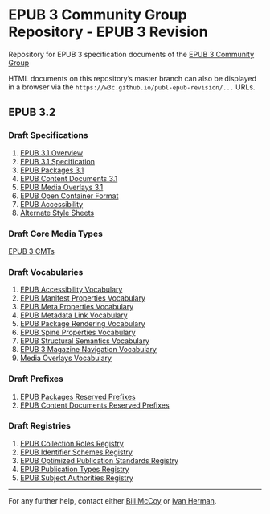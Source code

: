 # EPUB 3 Community Group Repository - EPUB 3 Revision

Repository for EPUB 3 specification documents of the [EPUB 3 Community Group](https://www.w3.org/community/epub3/)

HTML documents on this repository’s master branch can also be displayed in a browser via the `https://w3c.github.io/publ-epub-revision/...` URLs. 

## EPUB 3.2
### Draft Specifications

1. [EPUB 3.1 Overview](https://w3c.github.io/publ-epub-revision/epub32/spec/epub-overview.html)
2. [EPUB 3.1 Specification](https://w3c.github.io/publ-epub-revision/epub32/spec/epub-spec.html)
3. [EPUB Packages 3.1](https://w3c.github.io/publ-epub-revision/epub32/spec/epub-packages.html)
4. [EPUB Content Documents 3.1](https://w3c.github.io/publ-epub-revision/epub32/spec/epub-contentdocs.html)
5. [EPUB Media Overlays 3.1](https://w3c.github.io/publ-epub-revision/epub32/spec/epub-mediaoverlays.html)
6. [EPUB Open Container Format](https://w3c.github.io/publ-epub-revision/epub32/spec/epub-ocf.html)
7. [EPUB Accessibility](https://w3c.github.io/publ-epub-revision/a11y/accessibility.html)
8. [Alternate Style Sheets](https://w3c.github.io/publ-epub-revision/altss-tags/altss-tags.html)

### Draft Core Media Types

[EPUB 3 CMTs](https://idpf.github.io/epub-cmt/v3/cmt-v3.html)

### Draft Vocabularies
1. [EPUB Accessibility Vocabulary](https://idpf.github.io/epub-vocabs/package/a11y/a11y.html)
2. [EPUB Manifest Properties Vocabulary](https://idpf.github.io/epub-vocabs/package/item/item.html)
3. [EPUB Meta Properties Vocabulary](https://idpf.github.io/epub-vocabs/package/meta/meta.html)
4. [EPUB Metadata Link Vocabulary](https://idpf.github.io/epub-vocabs/package/link/link.html)
5. [EPUB Package Rendering Vocabulary](https://idpf.github.io/epub-vocabs/rendition/rendition.html)
6. [EPUB Spine Properties Vocabulary](https://idpf.github.io/epub-vocabs/package/itemref/itemref.html)
7. [EPUB Structural Semantics Vocabulary](https://idpf.github.io/epub-vocabs/structure/structure.html)
8. [EPUB 3 Magazine Navigation Vocabulary](https://idpf.github.io/epub-vocabs/structure/magazine/magazine.html)
9. [Media Overlays Vocabulary](https://idpf.github.io/epub-vocabs/overlays/overlays.html)

### Draft Prefixes

1. [EPUB Packages Reserved Prefixes](https://idpf.github.io/epub-prefixes/packages/packages.html)
2. [EPUB Content Documents Reserved Prefixes](https://idpf.github.io/epub-prefixes/contentdocs/contentdocs.html)

### Draft Registries

1. [EPUB Collection Roles Registry](http://idpf.github.io/epub-registries/roles/roles.html)
2. [EPUB Identifier Schemes Registry](http://idpf.github.io/epub-registries/identifiers/identifiers.html)
3. [EPUB Optimized Publication Standards Registry](http://idpf.github.io/epub-registries/optimizations/optimizations.html)
4. [EPUB Publication Types Registry](http://idpf.github.io/epub-registries/types/types.html)
5. [EPUB Subject Authorities Registry](http://idpf.github.io/epub-registries/authorities/authorities.html)

---

For any further help, contact either [Bill McCoy](bmccoy@w3.org) or [Ivan Herman](ivan@w3.org).
